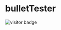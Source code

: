 # bulletTester

![visitor badge](https://visitor-badge.glitch.me/badge?page_id=somePythonProgrammer.bulletTester)
